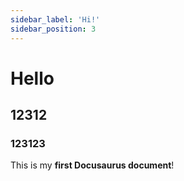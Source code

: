 ```yaml
---
sidebar_label: 'Hi!'
sidebar_position: 3
---
```


# Hello
## 12312
### 123123

This is my **first Docusaurus document**!